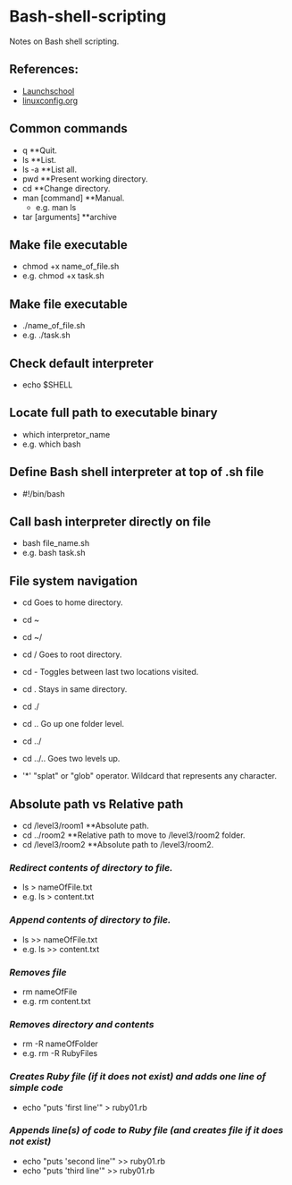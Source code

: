 # Bash-shell-scripting
Notes on Bash shell scripting.

## References:
* [Launchschool](https://launchschool.com/books/command_line/read/introduction)
* [linuxconfig.org](https://linuxconfig.org/bash-scripting-tutorial-for-beginners)

## Common commands
* q               **Quit.
* ls              **List.
* ls -a           **List all.
* pwd             **Present working directory.
* cd              **Change directory.
* man [command]   **Manual.
	* e.g. man ls
* tar [arguments] **archive


## Make file executable
* chmod +x name_of_file.sh
* e.g. chmod +x task.sh

## Make file executable
* ./name_of_file.sh
* e.g. ./task.sh

## Check default interpreter
* echo $SHELL


## Locate full path to executable binary
* which interpretor_name
* e.g. which bash


## Define Bash shell interpreter at top of .sh file
* #!/bin/bash


## Call bash interpreter directly on file
* bash file_name.sh
* e.g. bash task.sh


## File system navigation
* cd       Goes to home directory.
* cd ~   
* cd ~/  

* cd /     Goes to root directory.

* cd -     Toggles between last two locations visited.

* cd .     Stays in same directory.
* cd ./

* cd ..    Go up one folder level.
* cd ../

* cd ../.. Goes two levels up.

* '*'  "splat" or "glob" operator. Wildcard that represents any character.

## Absolute path vs Relative path
* cd /level3/room1    **Absolute path.
* cd ../room2         **Relative path to move to /level3/room2 folder.
* cd /level3/room2    **Absolute path to /level3/room2.



### *Redirect contents of directory to file.*
* ls > nameOfFile.txt
* e.g. ls > content.txt

### *Append contents of directory to file.*
* ls >> nameOfFile.txt
* e.g. ls >> content.txt

### *Removes file*
* rm nameOfFile
* e.g. rm content.txt

### *Removes directory and contents*
* rm -R nameOfFolder
* e.g. rm -R RubyFiles

### *Creates Ruby file (if it does not exist) and adds one line of simple code*
* echo "puts 'first line'" > ruby01.rb

### *Appends line(s) of code to Ruby file (and creates file if it does not exist)*
* echo "puts 'second line'" >> ruby01.rb
* echo "puts 'third line'" >> ruby01.rb